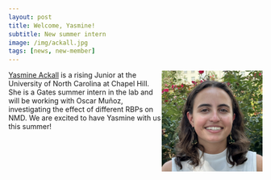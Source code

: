 ```yaml
---
layout: post
title: Welcome, Yasmine!
subtitle: New summer intern
image: /img/ackall.jpg
tags: [news, new-member]
---
```

<img align="right" src="/img/ackall.jpg" style="width:200px !important;height:200px !important;" />
<a href="/docs/ackall-cv.pdf">Yasmine Ackall</a> is a rising Junior at the University of North Carolina at Chapel Hill. She is a Gates summer intern in the lab and will be working with Oscar Muñoz, investigating the effect of different RBPs on NMD. We are excited to have Yasmine with us this summer!
<br>
<br>
